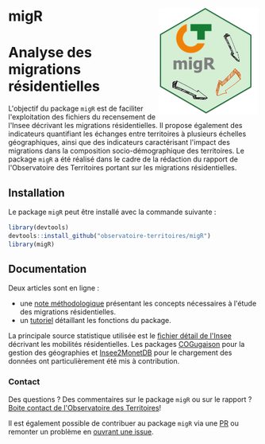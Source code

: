 
<!-- README.md is generated from README.Rmd. Please edit that file -->
migR<img src="logo_migr.png" align="right"  width=200 />
========================================================

Analyse des migrations résidentielles
=====================================

L'objectif du package `migR` est de faciliter l'exploitation des fichiers du recensement de l'Insee décrivant les migrations résidentielles. Il propose également des indicateurs quantifiant les échanges entre territoires à plusieurs échelles géographiques, ainsi que des indicateurs caractérisant l'impact des migrations dans la composition socio-démographique des territoires. Le package `migR` a été réalisé dans le cadre de la rédaction du rapport de l'Observatoire des Territoires portant sur les migrations résidentielles.

Installation
------------

Le package `migR` peut être installé avec la commande suivante :

``` r
library(devtools)
devtools::install_github("observatoire-territoires/migR")
library(migR)
```

Documentation
-------------

Deux articles sont en ligne :

-   une [note méthodologique](https://observatoire-territoires.github.io/migR/articles/methodo_migr.html) présentant les concepts nécessaires à l'étude des migrations résidentielles.
-   un [tutoriel](https://observatoire-territoires.github.io/migR/articles/tutorial_fonctions_migr.html) détaillant les fonctions du package.

La principale source statistique utilisée est le [fichier détail de l'Insee](https://www.insee.fr/fr/statistiques/3566042?sommaire=3558417) décrivant les mobilités résidentielles. Les packages [COGugaison](https://github.com/antuki/COGugaison) pour la gestion des géographies et [Insee2MonetDB](https://github.com/joelgombin/Insee2MonetDB) pour le chargement des données ont particulièrement été mis à contribution.

### Contact

Des questions ? Des commentaires sur le package `migR` ou sur le rapport ? [Boite contact de l'Observatoire des Territoires](mailto:observatoire@cget.gouv.fr)!

Il est également possible de contribuer au package `migR` via une [PR](https://github.com/observatoire-territoires/migR/pulls) ou remonter un problème en [ouvrant une issue](https://github.com/observatoire-territoires/migR/issues).
